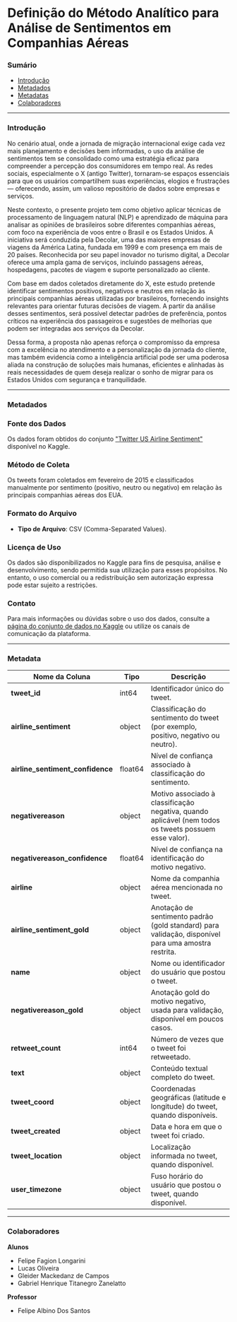 # Definição do Método Analítico para Análise de Sentimentos em Companhias Aéreas

### Sumário
- [Introdução](#introdução)
- [Metadados](#metadados)
- [Metadatas](#Metadata)
- [Colaboradores](#colaboradores)

---

### Introdução

No cenário atual, onde a jornada de migração internacional exige cada vez mais planejamento e decisões bem informadas, o uso da análise de sentimentos tem se consolidado como uma estratégia eficaz para compreender a percepção dos consumidores em tempo real. As redes sociais, especialmente o X (antigo Twitter), tornaram-se espaços essenciais para que os usuários compartilhem suas experiências, elogios e frustrações — oferecendo, assim, um valioso repositório de dados sobre empresas e serviços.

Neste contexto, o presente projeto tem como objetivo aplicar técnicas de processamento de linguagem natural (NLP) e aprendizado de máquina para analisar as opiniões de brasileiros sobre diferentes companhias aéreas, com foco na experiência de voos entre o Brasil e os Estados Unidos. A iniciativa será conduzida pela Decolar, uma das maiores empresas de viagens da América Latina, fundada em 1999 e com presença em mais de 20 países. Reconhecida por seu papel inovador no turismo digital, a Decolar oferece uma ampla gama de serviços, incluindo passagens aéreas, hospedagens, pacotes de viagem e suporte personalizado ao cliente.

Com base em dados coletados diretamente do X, este estudo pretende identificar sentimentos positivos, negativos e neutros em relação às principais companhias aéreas utilizadas por brasileiros, fornecendo insights relevantes para orientar futuras decisões de viagem. A partir da análise desses sentimentos, será possível detectar padrões de preferência, pontos críticos na experiência dos passageiros e sugestões de melhorias que podem ser integradas aos serviços da Decolar.

Dessa forma, a proposta não apenas reforça o compromisso da empresa com a excelência no atendimento e a personalização da jornada do cliente, mas também evidencia como a inteligência artificial pode ser uma poderosa aliada na construção de soluções mais humanas, eficientes e alinhadas às reais necessidades de quem deseja realizar o sonho de migrar para os Estados Unidos com segurança e tranquilidade.


---

### Metadados

### Fonte dos Dados

Os dados foram obtidos do conjunto ["Twitter US Airline Sentiment"](https://www.kaggle.com/datasets/crowdflower/twitter-airline-sentiment) disponível no Kaggle.

### Método de Coleta

Os tweets foram coletados em fevereiro de 2015 e classificados manualmente por sentimento (positivo, neutro ou negativo) em relação às principais companhias aéreas dos EUA.

### Formato do Arquivo

- **Tipo de Arquivo**: CSV (Comma-Separated Values).

### Licença de Uso

Os dados são disponibilizados no Kaggle para fins de pesquisa, análise e desenvolvimento, sendo permitida sua utilização para esses propósitos. No entanto, o uso comercial ou a redistribuição sem autorização expressa pode estar sujeito a restrições.

### Contato

Para mais informações ou dúvidas sobre o uso dos dados, consulte a [página do conjunto de dados no Kaggle](https://www.kaggle.com/datasets/crowdflower/twitter-airline-sentiment) ou utilize os canais de comunicação da plataforma.

---

### Metadata

| Nome da Coluna                 | Tipo    | Descrição                                                                                                                                         |
|--------------------------------|---------|---------------------------------------------------------------------------------------------------------------------------------------------------|
| **tweet_id**                   | int64   | Identificador único do tweet.                                                                                                                     |
| **airline_sentiment**          | object  | Classificação do sentimento do tweet (por exemplo, positivo, negativo ou neutro).                                                                |
| **airline_sentiment_confidence** | float64 | Nível de confiança associado à classificação do sentimento.                                                                                     |
| **negativereason**             | object  | Motivo associado à classificação negativa, quando aplicável (nem todos os tweets possuem esse valor).                                             |
| **negativereason_confidence**  | float64 | Nível de confiança na identificação do motivo negativo.                                                                                         |
| **airline**                  | object  | Nome da companhia aérea mencionada no tweet.                                                                                                      |
| **airline_sentiment_gold**   | object  | Anotação de sentimento padrão (gold standard) para validação, disponível para uma amostra restrita.                                                 |
| **name**                     | object  | Nome ou identificador do usuário que postou o tweet.                                                                                              |
| **negativereason_gold**      | object  | Anotação gold do motivo negativo, usada para validação, disponível em poucos casos.                                                               |
| **retweet_count**            | int64   | Número de vezes que o tweet foi retweetado.                                                                                                       |
| **text**                     | object  | Conteúdo textual completo do tweet.                                                                                                               |
| **tweet_coord**              | object  | Coordenadas geográficas (latitude e longitude) do tweet, quando disponíveis.                                                                      |
| **tweet_created**            | object  | Data e hora em que o tweet foi criado.                                                                                                            |
| **tweet_location**           | object  | Localização informada no tweet, quando disponível.                                                                                              |
| **user_timezone**            | object  | Fuso horário do usuário que postou o tweet, quando disponível.                                                                                    |

---

### Colaboradores

**Alunos**  
- Felipe Fagion Longarini  
- Lucas Oliveira  
- Gleider Mackedanz de Campos  
- Gabriel Henrique Titanegro Zanelatto  

**Professor**  
- Felipe Albino Dos Santos


<br>
